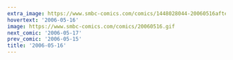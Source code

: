 ```yaml
---
extra_image: https://www.smbc-comics.com/comics/1448028044-20060516after.png
hovertext: '2006-05-16'
image: https://www.smbc-comics.com/comics/20060516.gif
next_comic: '2006-05-17'
prev_comic: '2006-05-15'
title: '2006-05-16'
---
```



